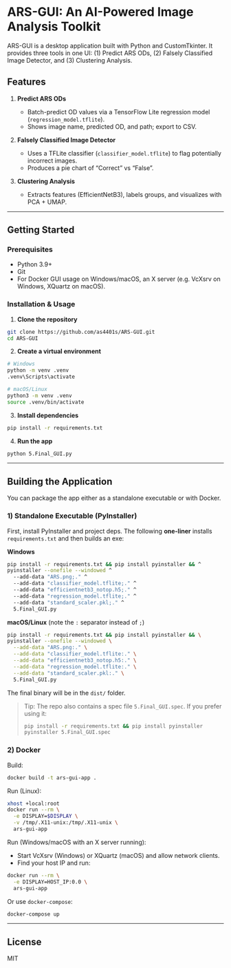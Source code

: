 # ARS-GUI: An AI-Powered Image Analysis Toolkit

ARS-GUI is a desktop application built with Python and CustomTkinter. It provides three tools in one UI: (1) Predict ARS ODs, (2) Falsely Classified Image Detector, and (3) Clustering Analysis.

## Features

1. **Predict ARS ODs**
   - Batch-predict OD values via a TensorFlow Lite regression model (`regression_model.tflite`).
   - Shows image name, predicted OD, and path; export to CSV.

2. **Falsely Classified Image Detector**
   - Uses a TFLite classifier (`classifier_model.tflite`) to flag potentially incorrect images.
   - Produces a pie chart of “Correct” vs “False”.

3. **Clustering Analysis**
   - Extracts features (EfficientNetB3), labels groups, and visualizes with PCA + UMAP.

---

## Getting Started

### Prerequisites
- Python 3.9+  
- Git  
- For Docker GUI usage on Windows/macOS, an X server (e.g. VcXsrv on Windows, XQuartz on macOS).

### Installation & Usage

1) **Clone the repository**
```bash
git clone https://github.com/as4401s/ARS-GUI.git
cd ARS-GUI
```

2) **Create a virtual environment**
```bash
# Windows
python -m venv .venv
.venv\Scripts\activate

# macOS/Linux
python3 -m venv .venv
source .venv/bin/activate
```

3) **Install dependencies**
```bash
pip install -r requirements.txt
```

4) **Run the app**
```bash
python 5.Final_GUI.py
```

---

## Building the Application

You can package the app either as a standalone executable or with Docker.

### 1) Standalone Executable (PyInstaller)

First, install PyInstaller and project deps. The following **one-liner** installs `requirements.txt` and then builds an exe:

**Windows**
```bash
pip install -r requirements.txt && pip install pyinstaller && ^
pyinstaller --onefile --windowed ^
  --add-data "ARS.png;." ^
  --add-data "classifier_model.tflite;." ^
  --add-data "efficientnetb3_notop.h5;." ^
  --add-data "regression_model.tflite;." ^
  --add-data "standard_scaler.pkl;." ^
  5.Final_GUI.py
```

**macOS/Linux** (note the `:` separator instead of `;`)
```bash
pip install -r requirements.txt && pip install pyinstaller && \
pyinstaller --onefile --windowed \
  --add-data "ARS.png:." \
  --add-data "classifier_model.tflite:." \
  --add-data "efficientnetb3_notop.h5:." \
  --add-data "regression_model.tflite:." \
  --add-data "standard_scaler.pkl:." \
  5.Final_GUI.py
```

The final binary will be in the `dist/` folder.

> Tip: The repo also contains a spec file `5.Final_GUI.spec`. If you prefer using it:
> ```bash
> pip install -r requirements.txt && pip install pyinstaller
> pyinstaller 5.Final_GUI.spec
> ```

### 2) Docker

Build:
```bash
docker build -t ars-gui-app .
```

Run (Linux):
```bash
xhost +local:root
docker run --rm \
  -e DISPLAY=$DISPLAY \
  -v /tmp/.X11-unix:/tmp/.X11-unix \
  ars-gui-app
```

Run (Windows/macOS with an X server running):
- Start VcXsrv (Windows) or XQuartz (macOS) and allow network clients.
- Find your host IP and run:
```bash
docker run --rm \
  -e DISPLAY=HOST_IP:0.0 \
  ars-gui-app
```

Or use `docker-compose`:
```bash
docker-compose up
```

---

## License

MIT
